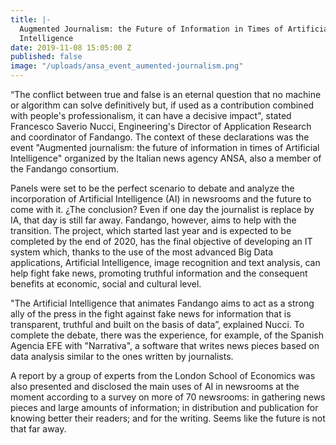 ```yaml
---
title: |-
  Augmented Journalism: the Future of Information in Times of Artificial
  Intelligence
date: 2019-11-08 15:05:00 Z
published: false
image: "/uploads/ansa_event_aumented-journalism.png"
---
```


“The conflict between true and false is an eternal question that no machine or algorithm can solve definitively but, if used as a contribution combined with people's professionalism, it can have a decisive impact", stated Francesco Saverio Nucci, Engineering's Director of Application Research and coordinator of Fandango. The context of these declarations was the event "Augmented journalism: the future of information in times of Artificial Intelligence" organized by the Italian news agency ANSA, also  a member of the Fandango consortium.

Panels were set to be the perfect scenario to debate and analyze the incorporation of Artificial Intelligence (AI) in newsrooms and the future to come with it. ¿The conclusion? Even if one day the journalist is replace by IA, that day is still far away. Fandango, however, aims to help with the transition. The project, which started last year and is expected to be completed by the end of 2020, has the final objective of developing an IT system which, thanks to the use of the most advanced Big Data applications, Artificial Intelligence, image recognition and text analysis, can help fight fake news, promoting truthful information and the consequent benefits at economic, social and cultural level.

"The Artificial Intelligence that animates Fandango aims to act as a strong ally of the press in the fight against fake news for information that is transparent, truthful and built on the basis of data”, explained Nucci. To complete the debate, there was the experience, for example, of the Spanish Agencia EFE with "Narrativa", a software that writes news pieces based on data analysis similar to the ones written by journalists. 

A report by a group of experts from the London School of Economics was also presented and disclosed the 
main uses of AI in newsrooms at the moment according to a survey on more of 70 newsrooms: in gathering news pieces and large amounts of information; in distribution and publication for knowing better their readers; and for the writing. Seems like the future is not that far away.

